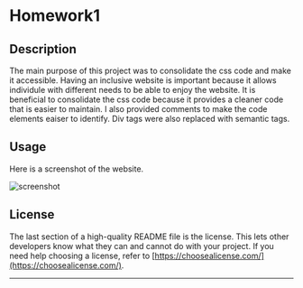# Homework1


## Description

The main purpose of this project was to consolidate the css code and make it accessible.
Having an inclusive website is important because it allows individule with different needs to be able to enjoy the website. It is beneficial to consolidate the css code because it provides a cleaner code that is easier to maintain. I also provided comments to make the code elements eaiser to identify.
Div tags were also replaced with semantic tags.



## Usage

Here is a screenshot of the website.

![screenshot](https://user-images.githubusercontent.com/107810482/180351258-c78d0666-9025-49c8-aa30-aab1d19db713.jpeg)


## License

The last section of a high-quality README file is the license. This lets other developers know what they can and cannot do with your project. If you need help choosing a license, refer to [https://choosealicense.com/](https://choosealicense.com/).

---

